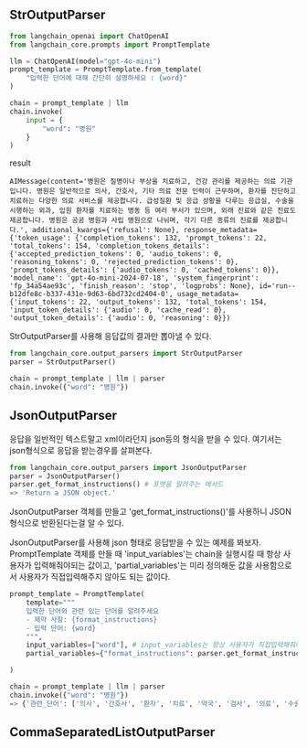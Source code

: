 ## StrOutputParser
```py
from langchain_openai import ChatOpenAI
from langchain_core.prompts import PromptTemplate

llm = ChatOpenAI(model="gpt-4o-mini")
prompt_template = PromptTemplate.from_template(
    "입력한 단어에 대해 간단히 설명하세요 : {word}"
)

chain = prompt_template | llm
chain.invoke(
    input = {
        "word": "병원"
    }
)
```
result
```
AIMessage(content='병원은 질병이나 부상을 치료하고, 건강 관리를 제공하는 의료 기관입니다. 병원은 일반적으로 의사, 간호사, 기타 의료 전문 인력이 근무하며, 환자를 진단하고 치료하는 다양한 의료 서비스를 제공합니다. 급성질환 및 응급 상황을 다루는 응급실, 수술을 시행하는 외과, 입원 환자를 치료하는 병동 등 여러 부서가 있으며, 외래 진료와 같은 진료도 제공합니다. 병원은 공공 병원과 사립 병원으로 나뉘며, 각기 다른 종류의 진료를 제공합니다.', additional_kwargs={'refusal': None}, response_metadata={'token_usage': {'completion_tokens': 132, 'prompt_tokens': 22, 'total_tokens': 154, 'completion_tokens_details': {'accepted_prediction_tokens': 0, 'audio_tokens': 0, 'reasoning_tokens': 0, 'rejected_prediction_tokens': 0}, 'prompt_tokens_details': {'audio_tokens': 0, 'cached_tokens': 0}}, 'model_name': 'gpt-4o-mini-2024-07-18', 'system_fingerprint': 'fp_34a54ae93c', 'finish_reason': 'stop', 'logprobs': None}, id='run--b12dfe8c-b337-431e-9d63-6bd732cd2404-0', usage_metadata={'input_tokens': 22, 'output_tokens': 132, 'total_tokens': 154, 'input_token_details': {'audio': 0, 'cache_read': 0}, 'output_token_details': {'audio': 0, 'reasoning': 0}})
```  

StrOutputParser를 사용해 응답값의 결과만 뽑아낼 수 있다.
```py
from langchain_core.output_parsers import StrOutputParser
parser = StrOutputParser()

chain = prompt_template | llm | parser
chain.invoke({"word": "병원"})
```

## JsonOutputParser
응답을 일반적인 텍스트말고 xml이라던지 json등의 형식을 받을 수 있다.
여기서는 json형식으로 응답을 받는경우를 살펴본다.
```py
from langchain_core.output_parsers import JsonOutputParser
parser = JsonOutputParser()
parser.get_format_instructions() # 포멧을 알려주는 메서드
=> 'Return a JSON object.'
```
JsonOutputParser 객체를 만들고 'get_format_instructions()'를 사용하니 JSON 형식으로 반환된다는걸 알 수 있다.

JsonOutputParser를 사용해 json 형태로 응답받을 수 있는 예제를 봐보자.
PromptTemplate 객체를 만들 때 'input_variables'는 chain을 실행시킬 때 항상 사용자가 입력해줘야되는 값이고, 'partial_variables'는 미리 정의해둔 값을 사용함으로서 사용자가 직접입력해주지 않아도 되는 값이다.
```py
prompt_template = PromptTemplate(
    template="""
    입력한 단어와 관련 있는 단어를 알려주세요
    - 제약 사항: {format_instructions}
    - 입력 단어: {word}
    """,
    input_variables=["word"], # input_variables는 항상 사용자가 직접입력해줘야함.
    partial_variables={"format_instructions": parser.get_format_instructions()} # 미리 입력해둔값을 사용하므로써 chain을 사용할때 직접입력해주지 않아도 되는 값

)

chain = prompt_template | llm | parser
chain.invoke({"word": "병원"})
=> {'관련_단어': ['의사', '간호사', '환자', '치료', '약국', '검사', '의료', '수술', '응급실', '진료']}
```



## CommaSeparatedListOutputParser